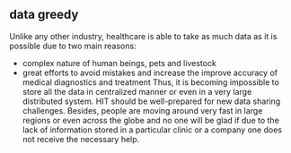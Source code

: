 ## data greedy
Unlike any other industry, healthcare is able to take as much data as it is possible due to two main reasons:
- complex nature of human beings, pets and livestock
- great efforts to avoid mistakes and increase the improve accuracy of medical diagnostics and treatment 
Thus, it is becoming impossible to store all the data in centralized manner or even in a very large distributed system. HIT should be well-prepared for new data sharing challenges.
Besides, people are moving around very fast in large regions or even across the globe and no one will be glad if due to the lack of information stored in a particular clinic or  a company one  does not receive the necessary help.